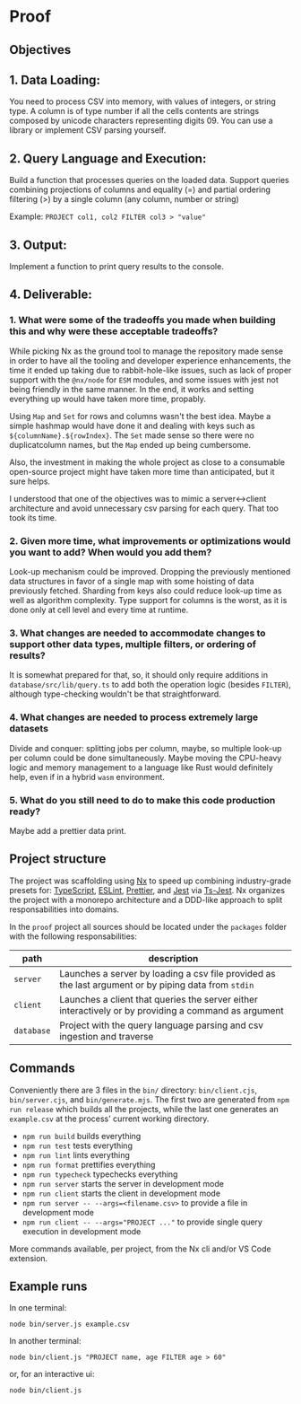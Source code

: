 # Proof

## Objectives

## 1. Data Loading:

You need to process CSV into memory, with values of integers, or string type.
A column is of type number if all the cells contents are strings
composed by unicode characters representing digits 09. You can use
a library or implement CSV parsing yourself.

## 2. Query Language and Execution:

Build a function that processes queries on the loaded data.
Support queries combining projections of columns and equality (=) and
partial ordering filtering (>) by a single column (any column, number or
string)

Example: `PROJECT col1, col2 FILTER col3 > "value"`

## 3. Output:

Implement a function to print query results to the console.

## 4. Deliverable:

### 1. What were some of the tradeoffs you made when building this and why were these acceptable tradeoffs?

While picking Nx as the ground tool to manage the repository made sense in order to have all the tooling and
developer experience enhancements, the time it ended up taking due to rabbit-hole-like issues, such as
lack of proper support with the `@nx/node` for `ESM` modules, and some issues with jest not being friendly
in the same manner. In the end, it works and setting everything up would have taken more time, propably.

Using `Map` and `Set` for rows and columns wasn't the best idea. Maybe a simple hashmap would have done it
and dealing with keys such as `${columnName}.${rowIndex}`. The `Set` made sense so there were no duplicatcolumn names, but the `Map` ended up being cumbersome.

Also, the investment in making the whole project as close to a consumable open-source project might have taken more time than anticipated, but it sure helps.

I understood that one of the objectives was to mimic a server<->client architecture and avoid unnecessary csv parsing for each query. That too took its time.

### 2. Given more time, what improvements or optimizations would you want to add? When would you add them?

Look-up mechanism could be improved. Dropping the previously mentioned data structures in favor of a single map with some hoisting of data previously fetched. Sharding from keys also could reduce look-up time as well as algorithm complexity.
Type support for columns is the worst, as it is done only at cell level and every time at runtime.

### 3. What changes are needed to accommodate changes to support other data types, multiple filters, or ordering of results?

It is somewhat prepared for that, so, it should only require additions in `database/src/lib/query.ts` to add both the operation logic (besides `FILTER`), although type-checking wouldn't be that straightforward.

### 4. What changes are needed to process extremely large datasets

Divide and conquer: splitting jobs per column, maybe, so multiple look-up per column could be done simultaneously.
Maybe moving the CPU-heavy logic and memory management to a language like Rust would definitely help, even if in a hybrid `wasm` environment.

### 5. What do you still need to do to make this code production ready?

Maybe add a prettier data print.

## Project structure

The project was scaffolding using [Nx](https://nx.dev) to speed up combining
industry-grade presets for: [TypeScript](), [ESLint](), [Prettier](), and
[Jest]() via [Ts-Jest]().
Nx organizes the project with a monorepo architecture and a DDD-like approach
to split responsabilities into domains.

In the `proof` project all sources should be located under the `packages`
folder with the following responsabilities:

| path       | description                                                                                          |
| ---------- | ---------------------------------------------------------------------------------------------------- |
| `server`   | Launches a server by loading a csv file provided as the last argument or by piping data from `stdin` |
| `client`   | Launches a client that queries the server either interactively or by providing a command as argument |
| `database` | Project with the query language parsing and csv ingestion and traverse                               |

## Commands

Conveniently there are 3 files in the `bin/` directory: `bin/client.cjs`, `bin/server.cjs`, and `bin/generate.mjs`.
The first two are generated from `npm run release` which builds all the projects, while the last one generates an `example.csv` at the process' current working directory.

- `npm run build` builds everything
- `npm run test` tests everything
- `npm run lint` lints everything
- `npm run format` prettifies everything
- `npm run typecheck` typechecks everything
- `npm run server` starts the server in development mode
- `npm run client` starts the client in development mode
- `npm run server -- --args=<filename.csv>` to provide a file in development mode
- `npm run client -- --args="PROJECT ..."` to provide single query execution in development mode

More commands available, per project, from the Nx cli and/or VS Code extension.

## Example runs

In one terminal:

```
node bin/server.js example.csv
```

In another terminal:

```
node bin/client.js "PROJECT name, age FILTER age > 60"
```

or, for an interactive ui:

```
node bin/client.js
```
